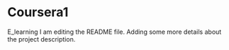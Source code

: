 # Coursera1
E_learning
I am editing the README file. Adding some more details about the project description.
